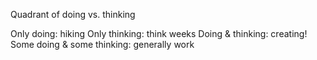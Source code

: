 Quadrant of doing vs. thinking

Only doing: hiking
Only thinking: think weeks
Doing & thinking: creating!
Some doing & some thinking: generally work